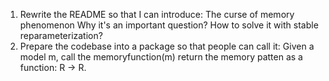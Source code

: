 1. Rewrite the README so that I can introduce:
    The curse of memory phenomenon
    Why it's an important question?
    How to solve it with stable reparameterization? 
2. Prepare the codebase into a package so that people can call it:
    Given a model m, call the memoryfunction(m) return the memory patten as a function: R -> R. 